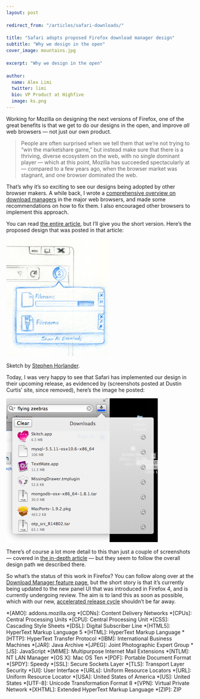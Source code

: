 ```yaml
---
layout: post

redirect_from: "/articles/safari-downloads/"

title: "Safari adopts proposed Firefox download manager design"
subtitle: "Why we design in the open"
cover_image: mountains.jpg

excerpt: "Why we design in the open"

author:
  name: Alex Limi
  twitter: limi
  bio: VP Product at Highfive
  image: ks.png
---
```


Working for Mozilla on designing the next versions of Firefox, one of the great benefits is that we get to do our designs in the open, and improve *all* web browsers — not just our own product.

> People are often surprised when we tell them that we’re not trying to “win the marketshare game,” but instead make sure that there is a thriving, diverse ecosystem on the web, with no single dominant player — which at this point, Mozilla has succeeded spectacularly at — compared to a few years ago, when the browser market was stagnant, and one browser dominated the web.

That’s why it’s so exciting to see our designs being adopted by other browser makers. A while back, I wrote a [comprehensive overview on download managers][downloads] in the major web browsers, and made some recommendations on how to fix them. I also encouraged other browsers to implement this approach.

You can read [the entire article][downloads], but I’ll give you the short version. Here’s the proposed design that was posted in that article:

![Download panel sketch](/images/sketch-downloads.png)

Sketch by [Stephen Horlander].


Today, I was very happy to see that Safari has implemented our design in their upcoming release, as evidenced by (screenshots posted at Dustin Curtis’ site, since removed), here’s the image he posted:

![Safari download panel](/images/safari-download.png)


There’s of course a lot more detail to this than just a couple of screenshots — covered in [the in-depth article][downloads] — but they seem to follow the overall design path we described there.

So what’s the status of this work in Firefox? You can follow along over at the [Download Manager feature page], but the short story is that it’s currently being updated to the new panel UI that was introduced in Firefox 4, and is currently undergoing review. The aim is to land this as soon as possible, which with our new, [accelerated release cycle] shouldn’t be far away.

[downloads]: /downloads
[Stephen Horlander]: https://twitter.com/shorlander
[Download Manager feature page]: https://wiki.mozilla.org/Firefox/Features/Panel_based_download_window
[accelerated release cycle]: https://wiki.mozilla.org/RapidRelease

*[AMO]: addons.mozilla.org
*[CDNs]: Content Delivery Networks
*[CPUs]: Central Processing Units
*[CPU]: Central Processing Unit
*[CSS]: Cascading Style Sheets
*[DSL]: Digital Subscriber Line
*[HTML5]: HyperText Markup Language 5
*[HTML]: HyperText Markup Language
*[HTTP]: HyperText Transfer Protocol
*[IBM]: International Business Machines
*[JAR]: Java Archive
*[JPEG]: Joint Photographic Expert Group
*[JS]: JavaScript
*[MIME]: Multipurpose Internet Mail Extensions
*[NTLM]: NT LAN Manager
*[OS X]: Mac OS Ten
*[PDF]: Portable Document Format
*[SPDY]: Speedy
*[SSL]: Secure Sockets Layer
*[TLS]: Transport Layer Security
*[UI]: User Interface
*[URLs]: Uniform Resource Locators
*[URL]: Uniform Resource Locator
*[USA]: United States of America
*[US]: United States
*[UTF-8]: Unicode Transformation Format 8
*[VPN]: Virtual Private Network
*[XHTML]: Extended HyperText Markup Language
*[ZIP]: ZIP
